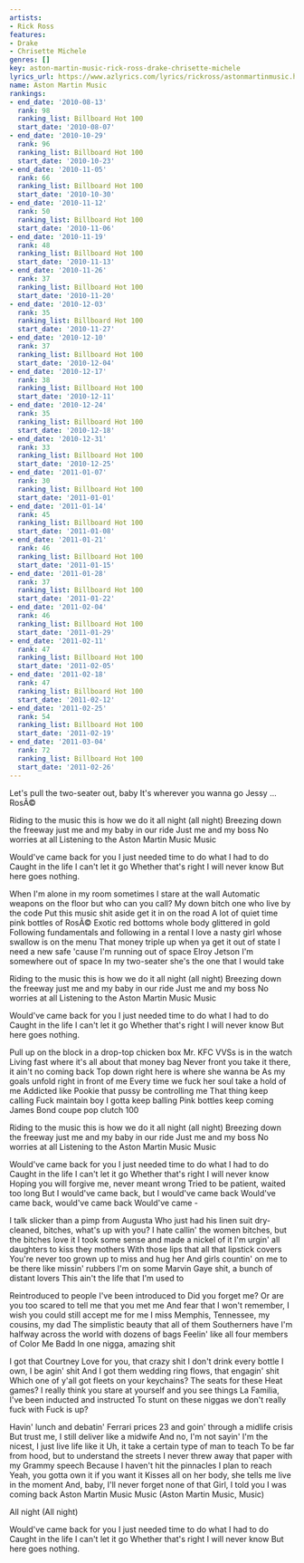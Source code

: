 ```yaml
---
artists:
- Rick Ross
features:
- Drake
- Chrisette Michele
genres: []
key: aston-martin-music-rick-ross-drake-chrisette-michele
lyrics_url: https://www.azlyrics.com/lyrics/rickross/astonmartinmusic.html
name: Aston Martin Music
rankings:
- end_date: '2010-08-13'
  rank: 98
  ranking_list: Billboard Hot 100
  start_date: '2010-08-07'
- end_date: '2010-10-29'
  rank: 96
  ranking_list: Billboard Hot 100
  start_date: '2010-10-23'
- end_date: '2010-11-05'
  rank: 66
  ranking_list: Billboard Hot 100
  start_date: '2010-10-30'
- end_date: '2010-11-12'
  rank: 50
  ranking_list: Billboard Hot 100
  start_date: '2010-11-06'
- end_date: '2010-11-19'
  rank: 48
  ranking_list: Billboard Hot 100
  start_date: '2010-11-13'
- end_date: '2010-11-26'
  rank: 37
  ranking_list: Billboard Hot 100
  start_date: '2010-11-20'
- end_date: '2010-12-03'
  rank: 35
  ranking_list: Billboard Hot 100
  start_date: '2010-11-27'
- end_date: '2010-12-10'
  rank: 37
  ranking_list: Billboard Hot 100
  start_date: '2010-12-04'
- end_date: '2010-12-17'
  rank: 38
  ranking_list: Billboard Hot 100
  start_date: '2010-12-11'
- end_date: '2010-12-24'
  rank: 35
  ranking_list: Billboard Hot 100
  start_date: '2010-12-18'
- end_date: '2010-12-31'
  rank: 33
  ranking_list: Billboard Hot 100
  start_date: '2010-12-25'
- end_date: '2011-01-07'
  rank: 30
  ranking_list: Billboard Hot 100
  start_date: '2011-01-01'
- end_date: '2011-01-14'
  rank: 45
  ranking_list: Billboard Hot 100
  start_date: '2011-01-08'
- end_date: '2011-01-21'
  rank: 46
  ranking_list: Billboard Hot 100
  start_date: '2011-01-15'
- end_date: '2011-01-28'
  rank: 37
  ranking_list: Billboard Hot 100
  start_date: '2011-01-22'
- end_date: '2011-02-04'
  rank: 46
  ranking_list: Billboard Hot 100
  start_date: '2011-01-29'
- end_date: '2011-02-11'
  rank: 47
  ranking_list: Billboard Hot 100
  start_date: '2011-02-05'
- end_date: '2011-02-18'
  rank: 47
  ranking_list: Billboard Hot 100
  start_date: '2011-02-12'
- end_date: '2011-02-25'
  rank: 54
  ranking_list: Billboard Hot 100
  start_date: '2011-02-19'
- end_date: '2011-03-04'
  rank: 72
  ranking_list: Billboard Hot 100
  start_date: '2011-02-26'
---
```


Let's pull the two-seater out, baby
It's wherever you wanna go
Jessy ...
RosÃ©


Riding to the music this is how we do it all night (all night)
Breezing down the freeway just me and my baby in our ride
Just me and my boss
No worries at all
Listening to the Aston Martin Music Music


Would've came back for you
I just needed time to do what I had to do
Caught in the life I can't let it go
Whether that's right I will never know
But here goes nothing.


When I'm alone in my room sometimes I stare at the wall
Automatic weapons on the floor but who can you call?
My down bitch one who live by the code
Put this music shit aside get it in on the road
A lot of quiet time pink bottles of RosÃ©
Exotic red bottoms whole body glittered in gold
Following fundamentals and following in a rental
I love a nasty girl whose swallow is on the menu
That money triple up when ya get it out of state
I need a new safe 'cause I'm running out of space
Elroy Jetson I'm somewhere out of space
In my two-seater she's the one that I would take


Riding to the music this is how we do it all night (all night)
Breezing down the freeway just me and my baby in our ride
Just me and my boss
No worries at all
Listening to the Aston Martin Music Music


Would've came back for you
I just needed time to do what I had to do
Caught in the life I can't let it go
Whether that's right I will never know
But here goes nothing.


Pull up on the block in a drop-top chicken box
Mr. KFC VVSs is in the watch
Living fast where it's all about that money bag
Never front you take it there, it ain't no coming back
Top down right here is where she wanna be
As my goals unfold right in front of me
Every time we fuck her soul take a hold of me
Addicted like Pookie that pussy be controlling me
That thing keep calling
Fuck maintain boy I gotta keep balling
Pink bottles keep coming
James Bond coupe pop clutch 100


Riding to the music this is how we do it all night (all night)
Breezing down the freeway just me and my baby in our ride
Just me and my boss
No worries at all
Listening to the Aston Martin Music Music


Would've came back for you
I just needed time to do what I had to do
Caught in the life I can't let it go
Whether that's right I will never know
Hoping you will forgive me, never meant wrong
Tried to be patient, waited too long
But I would've came back, but I would've came back
Would've came back, would've came back
Would've came -

I talk slicker than a pimp from Augusta
Who just had his linen suit dry-cleaned, bitches, what's up with you?
I hate callin' the women bitches, but the bitches love it
I took some sense and made a nickel of it
I'm urgin' all daughters to kiss they mothers
With those lips that all that lipstick covers
You're never too grown up to miss and hug her
And girls countin' on me to be there like missin' rubbers
I'm on some Marvin Gaye shit, a bunch of distant lovers
This ain't the life that I'm used to

Reintroduced to people I've been introduced to
Did you forget me? Or are you too scared to tell me that you met me
And fear that I won't remember, I wish you could still accept me for me
I miss Memphis, Tennessee, my cousins, my dad
The simplistic beauty that all of them Southerners have
I'm halfway across the world with dozens of bags
Feelin' like all four members of Color Me Badd
In one nigga, amazing shit

I got that Courtney Love for you, that crazy shit
I don't drink every bottle I own, I be agin' shit
And I got them wedding ring flows, that engagin' shit
Which one of y'all got fleets on your keychains? The seats for these Heat games?
I really think you stare at yourself and you see things
La Familia, I've been inducted and instructed
To stunt on these niggas we don't really fuck with
Fuck is up?

Havin' lunch and debatin' Ferrari prices
23 and goin' through a midlife crisis
But trust me, I still deliver like a midwife
And no, I'm not sayin' I'm the nicest, I just live life like it
Uh, it take a certain type of man to teach
To be far from hood, but to understand the streets
I never threw away that paper with my Grammy speech
Because I haven't hit the pinnacles I plan to reach
Yeah, you gotta own it if you want it
Kisses all on her body, she tells me live in the moment
And, baby, I'll never forget none of that
Girl, I told you I was coming back
Aston Martin Music Music (Aston Martin Music, Music)

All night (All night)


Would've came back for you
I just needed time to do what I had to do
Caught in the life I can't let it go
Whether that's right I will never know
But here goes nothing.



